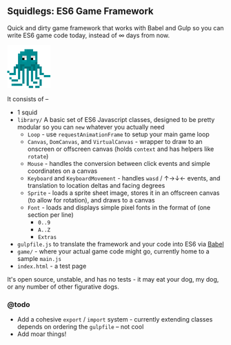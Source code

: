 ## Squidlegs: ES6 Game Framework

Quick and dirty game framework that works with Babel and Gulp so you can write ES6 game code today, instead of &infin; days from now.

![Squidlegs](images/squid.gif)

It consists of –

- 1 squid
- `library/` A basic set of ES6 Javascript classes, designed to be pretty modular so you can `new` whatever you actually need
	- `Loop` - use `requestAnimationFrame` to setup your main game loop
	- `Canvas`, `DomCanvas`, and `VirtualCanvas` - wrapper to draw to an onscreen or offscreen canvas (holds `context` and has helpers like `rotate`)
	- `Mouse` - handles the conversion between click events and simple coordinates on a canvas
	- `Keyboard` and `KeyboardMovement` - handles `wasd` / &uarr;&rarr;&darr;&larr; events, and translation to location deltas and facing degrees
	- `Sprite` - loads a sprite sheet image, stores it in an offscreen canvas (to allow for rotation), and draws to a canvas
	- `Font` - loads and displays simple pixel fonts in the format of (one section per line)
		- `0..9`
		- `A..Z`
		- `Extras`
- `gulpfile.js` to translate the framework and your code into ES6 via [Babel](https://babeljs.io)
- `game/` - where your actual game code might go, currently home to a sample `main.js`
- `index.html` - a test page

It's open source, unstable, and has no tests - it may eat your dog, my dog, or any number of other figurative dogs.

### @todo

- Add a cohesive `export` / `import` system - currently extending classes depends on ordering the `gulpfile` – not cool
- Add moar things!